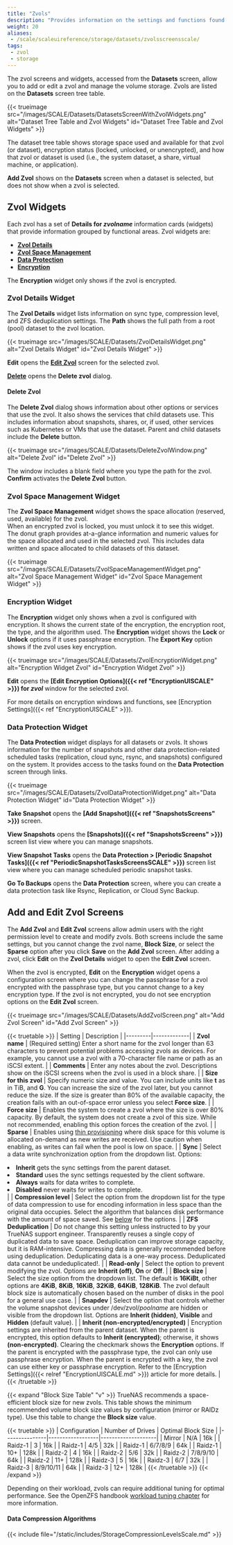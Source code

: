 ```yaml
---
title: "Zvols"
description: "Provides information on the settings and functions found on the Zvol screens and widgets."
weight: 20
aliases:
 - /scale/scaleuireference/storage/datasets/zvolsscreensscale/
tags:
 - zvol
 - storage
---
```


The zvol screens and widgets, accessed from the **Datasets** screen, allow you to add or edit a zvol and manage the volume storage.
Zvols are listed on the **Datasets** screen tree table.

{{< trueimage src="/images/SCALE/Datasets/DatasetsScreenWithZvolWidgets.png" alt="Dataset Tree Table and Zvol Widgets" id="Dataset Tree Table and Zvol Widgets" >}}

The dataset tree table shows storage space used and available for that zvol (or dataset), encryption status (locked, unlocked, or unencrypted), and how that zvol or dataset is used (i.e., the system dataset, a share, virtual machine, or application).

**Add Zvol** shows on the **Datasets** screen when a dataset is selected, but does not show when a zvol is selected. 

## Zvol Widgets

Each zvol has a set of **Details for *zvolname*** information cards (widgets) that provide information grouped by functional areas.
Zvol widgets are:
* **[Zvol Details](#zvol-details-widget)**
* **[Zvol Space Management](#zvol-space-management-widget)**
* **[Data Protection](#data-protection-widget)**
* **[Encryption](#encryption-widget)**

The **Encryption** widget only shows if the zvol is encrypted.

### Zvol Details Widget

The **Zvol Details** widget lists information on sync type, compression level, and ZFS deduplication settings. The **Path** shows the full path from a root (pool) dataset to the zvol location.

{{< trueimage src="/images/SCALE/Datasets/ZvolDetailsWidget.png" alt="Zvol Details Widget" id="Zvol Details Widget" >}}

**Edit** opens the **[Edit Zvol](#add-and-edit-zvol-screens)** screen for the selected zvol.

**[Delete](#delete-dataset)** opens the **Delete zvol** dialog.

#### Delete Zvol

The **Delete Zvol** dialog shows information about other options or services that use the zvol. It also shows the services that child datasets use.
This includes information about snapshots, shares, or, if used, other services such as Kubernetes or VMs that use the dataset.
Parent and child datasets include the **Delete** button.

{{< trueimage src="/images/SCALE/Datasets/DeleteZvolWindow.png" alt="Delete Zvol" id="Delete Zvol" >}}

The window includes a blank field where you type the path for the zvol.
**Confirm** activates the **Delete Zvol** button.

### Zvol Space Management Widget

The **Zvol Space Management** widget shows the space allocation (reserved, used, available) for the zvol.  
When an encrypted zvol is locked, you must unlock it to see this widget.
The donut graph provides at-a-glance information and numeric values for the space allocated and used in the selected zvol.
This includes data written and space allocated to child datasets of this dataset.

{{< trueimage src="/images/SCALE/Datasets/ZvolSpaceManagementWidget.png" alt="Zvol Space Management Widget" id="Zvol Space Management Widget" >}}

### Encryption Widget

The **Encryption** widget only shows when a zvol is configured with encryption.
It shows the current state of the encryption, the encryption root, the type, and the algorithm used.
The **Encryption** widget shows the **Lock** or **Unlock** options if it uses passphrase encryption.
The **Export Key** option shows if the zvol uses key encryption.

{{< trueimage src="/images/SCALE/Datasets/ZvolEncryptionWidget.png" alt="Encryption Widget Zvol" id="Encryption Widget Zvol" >}}

**Edit** opens the **[Edit Encryption Options]({{< ref "EncryptionUISCALE" >}}) for *zvol*** window for the selected zvol.

For more details on encryption windows and functions, see [Encryption Settings]({{< ref "EncryptionUISCALE" >}}).

### Data Protection Widget

The **Data Protection** widget displays for all datasets or zvols.
It shows information for the number of snapshots and other data protection-related scheduled tasks (replication, cloud sync, rsync, and snapshots) configured on the system.
It provides access to the tasks found on the **Data Protection** screen through links.

{{< trueimage src="/images/SCALE/Datasets/ZvolDataProtectionWidget.png" alt="Data Protection Widget" id="Data Protection Widget" >}}

**Take Snapshot** opens the **[Add Snapshot]({{< ref "SnapshotsScreens" >}})** screen.

**View Snapshots** opens the **[Snapshots]({{< ref "SnapshotsScreens" >}})** screen list view where you can manage snapshots.

**View Snapshot Tasks** opens the **Data Protection > [Periodic Snapshot Tasks]({{< ref "PeriodicSnapshotTasksScreensSCALE" >}})** screen list view where you can manage scheduled periodic snapshot tasks.

**Go To Backups** opens the **Data Protection** screen, where you can create a data protection task like Rsync, Replication, or Cloud Sync Backup.

## Add and Edit Zvol Screens

The **Add Zvol** and **Edit Zvol** screens allow admin users with the right permission level to create and modify zvols.
Both screens include the same settings, but you cannot change the zvol name, **Block Size**, or select the **Sparse** option after you click **Save** on the **Add Zvol** screen.
After adding a zvol, click **Edit** on the **Zvol Details** widget to open the **Edit Zvol** screen.

When the zvol is encrypted, **Edit** on the **Encryption** widget opens a configuration screen where you can change the passphrase for a zvol encrypted with the passphrase type, but you cannot change to a key encryption type. If the zvol is not encrypted, you do not see encryption options on the **Edit Zvol** screen.

{{< trueimage src="/images/SCALE/Datasets/AddZvolScreen.png" alt="Add Zvol Screen" id="Add Zvol Screen" >}}

{{< truetable >}}
| Setting | Description |
|---------|-------------|
| **Zvol name** | (Required setting) Enter a short name for the zvol longer than 63 characters to prevent potential problems accessing zvols as devices. For example, you cannot use a zvol with a 70-character file name or path as an iSCSI extent. |
| **Comments** | Enter any notes about the zvol. Descriptions show on the iSCSI screens when the zvol is used in a block share. |
| **Size for this zvol** | Specify numeric size and value. You can include units like **t** as in TiB, and **G**. You can increase the size of the zvol later, but you cannot reduce the size. If the size is greater than 80% of the available capacity, the creation fails with an out-of-space error unless you select **Force size**. |
| **Force size** | Enables the system to create a zvol where the size is over 80% capacity. By default, the system does not create a zvol of this size. While not recommended, enabling this option forces the creation of the zvol. |
| **Sparse** | Enables using [thin provisioning](https://www.truenas.com/docs/references/thinprovisioning/) where disk space for this volume is allocated on-demand as new writes are received. Use caution when enabling, as writes can fail when the pool is low on space. |
| **Sync** | Select a data write synchronization option from the dropdown list. Options: <br><li>**Inherit** gets the sync settings from the parent dataset. <br><li>**Standard** uses the sync settings requested by the client software. <br><li>**Always** waits for data writes to complete. <br><li>**Disabled** never waits for writes to complete.</li> |
| **Compression level** | Select the option from the dropdown list for the type of data compression to use for encoding information in less space than the original data occupies. Select the algorithm that balances disk performance with the amount of space saved. See [below](#data-compression-algorithms) for the options. |
| **ZFS Deduplication** | Do not change this setting unless instructed to by your TrueNAS support engineer. Transparently reuses a single copy of duplicated data to save space. Deduplication can improve storage capacity, but it is RAM-intensive. Compressing data is generally recommended before using deduplication. Deduplicating data is a one-way process. Deduplicated data cannot be undeduplicated!. |
| **Read-only** | Select the option to prevent modifying the zvol. Options are **Inherit (off)**, **On** or **Off**. |
| **Block size** | Select the size option from the dropdown list. The default is **16KiBt**, other options are **4KiB**, **8KiB**, **16KiB**, **32KiB**, **64KiB**, **128KiB**. The zvol default block size is automatically chosen based on the number of disks in the pool for a general use case. |
| **Snapdev** | Select the option that controls whether the volume snapshot devices under /dev/zvol/*poolname* are hidden or visible from the dropdown list. Options are **Inherit (hidden)**, **Visible** and **Hidden** (default value). |
| **Inherit (non-encrypted/encrypted)** | Encryption settings are inherited from the parent dataset. When the parent is encrypted, this option defaults to **Inherit (encrypted)**; otherwise, it shows **(non-encrypted)**. Clearing the checkmark shows the **Encryption** options. If the parent is encrypted with the passphrase type, the zvol can only use passphrase encryption. When the parent is encrypted with a key, the zvol can use either key or passphrase encryption. Refer to the [Encryption Settings]({{< relref "EncryptionUISCALE.md" >}}) article for more details. |
{{< /truetable >}}

{{< expand "Block Size Table" "v" >}}
TrueNAS recommends a space-efficient block size for new zvols.
This table shows the minimum recommended volume block size values by configuration (mirror or RAIDz type).
Use this table to change the **Block size** value.

{{< truetable >}}
| Configuration | Number of Drives | Optimal Block Size |
|---------------|------------------|--------------------|
| Mirror | N/A | 16k |
| Raidz-1 | 3 | 16k |
| Raidz-1 | 4/5 | 32k |
| Raidz-1 | 6/7/8/9 | 64k |
| Raidz-1 | 10+ | 128k |
| Raidz-2 | 4 | 16k |
| Raidz-2 | 5/6 | 32k |
| Raidz-2 | 7/8/9/10 | 64k |
| Raidz-2 | 11+ | 128k |
| Raidz-3 | 5 | 16k |
| Raidz-3 | 6/7 | 32k |
| Raidz-3 | 8/9/10/11 | 64k |
| Raidz-3 | 12+ | 128k |
{{< /truetable >}}
{{< /expand >}}

Depending on their workload, zvols can require additional tuning for optimal performance.
See the OpenZFS handbook [workload tuning chapter](https://openzfs.github.io/openzfs-docs/Performance%20and%20Tuning/Workload%20Tuning.html) for more information.

#### Data Compression Algorithms

{{< include file="/static/includes/StorageCompressionLevelsScale.md" >}}
